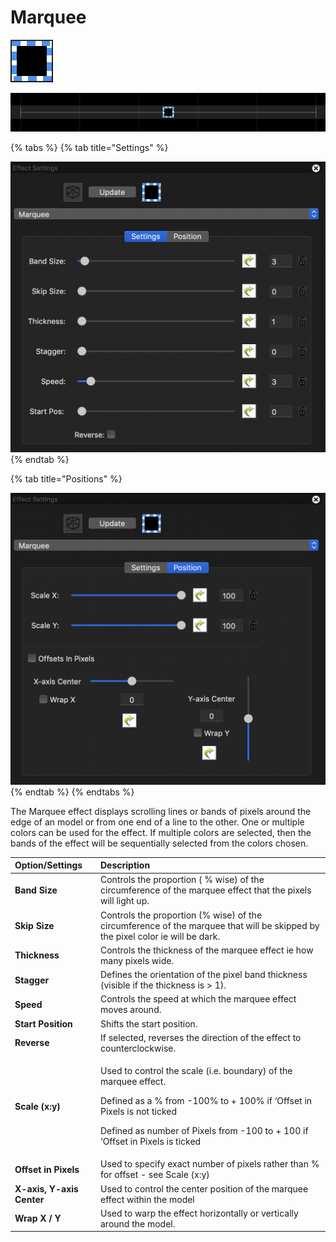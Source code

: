 # Marquee

![Icon](../../.gitbook/assets/image%20%28365%29.png)

![Sequencer Grid](../../.gitbook/assets/image%20%28462%29.png)

{% tabs %}
{% tab title="Settings" %}


![](../../.gitbook/assets/image%20%28561%29.png)
{% endtab %}

{% tab title="Positions" %}


![](../../.gitbook/assets/image%20%28497%29.png)
{% endtab %}
{% endtabs %}

The Marquee effect displays scrolling lines or bands of pixels around the edge of an model or from one end of a line to the other.  One or multiple colors can be used for the effect.  If multiple colors are selected, then the bands of the effect will be sequentially selected from the colors chosen.

<table>
  <thead>
    <tr>
      <th style="text-align:left">Option/Settings</th>
      <th style="text-align:left">Description</th>
    </tr>
  </thead>
  <tbody>
    <tr>
      <td style="text-align:left"><b>Band Size</b>
      </td>
      <td style="text-align:left">Controls the proportion ( % wise) of the circumference of the marquee
        effect that the pixels will light up.</td>
    </tr>
    <tr>
      <td style="text-align:left"><b>Skip Size</b>
      </td>
      <td style="text-align:left">Controls the proportion (% wise) of the circumference of the marquee that
        will be skipped by the pixel color ie will be dark.</td>
    </tr>
    <tr>
      <td style="text-align:left"><b>Thickness</b>
      </td>
      <td style="text-align:left">Controls the thickness of the marquee effect ie how many pixels wide.</td>
    </tr>
    <tr>
      <td style="text-align:left"><b>Stagger</b>
      </td>
      <td style="text-align:left">Defines the orientation of the pixel band thickness (visible if the thickness
        is &gt; 1).</td>
    </tr>
    <tr>
      <td style="text-align:left"><b>Speed</b>
      </td>
      <td style="text-align:left">Controls the speed at which the marquee effect moves around.</td>
    </tr>
    <tr>
      <td style="text-align:left"><b>Start Position</b>
      </td>
      <td style="text-align:left">Shifts the start position.</td>
    </tr>
    <tr>
      <td style="text-align:left"><b>Reverse</b>
      </td>
      <td style="text-align:left">If selected, reverses the direction of the effect to counterclockwise.</td>
    </tr>
    <tr>
      <td style="text-align:left"><b>Scale (x:y)</b>
      </td>
      <td style="text-align:left">
        <p>Used to control the scale (i.e. boundary) of the marquee effect.</p>
        <p>Defined as a % from -100% to + 100% if &#x2018;Offset in Pixels is not
          ticked</p>
        <p>Defined as number of Pixels from -100 to + 100 if &#x2018;Offset in Pixels
          is ticked</p>
      </td>
    </tr>
    <tr>
      <td style="text-align:left"><b>Offset in Pixels</b>
      </td>
      <td style="text-align:left">Used to specify exact number of pixels rather than % for offset - see
        Scale (x:y)</td>
    </tr>
    <tr>
      <td style="text-align:left"><b>X-axis, Y-axis Center</b>
      </td>
      <td style="text-align:left">Used to control the center position of the marquee effect within the model</td>
    </tr>
    <tr>
      <td style="text-align:left"><b>Wrap X / Y</b>
      </td>
      <td style="text-align:left">Used to warp the effect horizontally or vertically around the model.</td>
    </tr>
  </tbody>
</table>